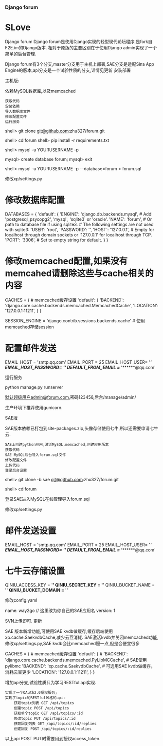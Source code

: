### Django forum
# SLove
Django forum
Django forum是使用Django实现的轻型现代论坛程序,是fork自F2E.im的Django版本.
相对于原版的主要区别在于使用Django admin实现了一个简单的后台管理.

Django forum有3个分支,master分支用于主机上部署,SAE分支是适配Sina App Engine的版本,api分支是一个试验性质的分支,详情见更新
安装部署

主机版:

依赖MySQL数据库,以及memcached

    获取代码
    安装依赖
    导入数据库文件
    修改配置文件
    运行服务

shell> git clone git@github.com:zhu327/forum.git

shell> cd forum
shell> pip install -r requirements.txt

shell> mysql -u YOURUSERNAME -p

mysql> create database forum;
mysql> exit

shell> mysql -u YOURUSERNAME -p --database=forum < forum.sql

修改xp/settings.py

# 修改数据库配置
DATABASES = {
    'default': {
        'ENGINE': 'django.db.backends.mysql', # Add 'postgresql_psycopg2', 'mysql', 'sqlite3' or 'oracle'.
        'NAME': 'forum',                      # Or path to database file if using sqlite3.
        # The following settings are not used with sqlite3:
        'USER': 'root',
        'PASSWORD': '',
        'HOST': '127.0.0.1',                      # Empty for localhost through domain sockets or '127.0.0.1' for localhost through TCP.
        'PORT': '3306',                      # Set to empty string for default.
    }
}

# 修改memcached配置,如果没有memcahed请删除这些与cache相关的内容
CACHES = { # memcached缓存设置
    'default': {
        'BACKEND': 'django.core.cache.backends.memcached.MemcachedCache',
        'LOCATION': '127.0.0.1:11211',
    }
}

SESSION_ENGINE = 'django.contrib.sessions.backends.cache' # 使用memcached存储session

# 配置邮件发送
EMAIL_HOST = 'smtp.qq.com'
EMAIL_PORT = 25
EMAIL_HOST_USER= '*********'
EMAIL_HOST_PASSWORD= '******'
DEFAULT_FROM_EMAIL = '*********@qq.com'

运行服务

python manage.py runserver

默认超级用户admin@forum.com,密码123456,后台/manage/admin/

生产环境下推荐使用gunicorn.

SAE版

SAE版本依赖已打包到site-packages.zip,头像存储使用七牛,所以还需要申请七牛云.

    SAE上创建python应用,激活MySQL,memcached,创建应用版本
    获取代码
    SAE MySQL后台导入forum.sql文件
    修改配置文件
    上传代码
    登录后台设置

shell> git clone -b sae git@github.com:zhu327/forum.git

shell> cd forum

登录SAE进入MySQL在线管理导入forum.sql

修改xp/settings.py

# 邮件发送设置
EMAIL_HOST = 'smtp.qq.com'
EMAIL_PORT = 25
EMAIL_HOST_USER= '*********'
EMAIL_HOST_PASSWORD= '******'
DEFAULT_FROM_EMAIL = '*********@qq.com'

# 七牛云存储设置
QINIU_ACCESS_KEY = '******'
QINIU_SECRET_KEY = '******'
QINIU_BUCKET_NAME = '******'
QINIU_BUCKET_DOMAIN = '******'

修改config.yaml

name: way2go // 这里改为你自己的SAE应用名
version: 1

SVN上传即可.
更新

SAE 版本新增功能,可使用SAE kvdb做缓存,缓存后端使用xp.cache.SaekvdbCache,减少云豆消耗.
SAE激活kvdb并关闭memcached功能,修改xp/settings.py,SAE kvdb会比memcached慢一点,但是会便宜很多

CACHES = { # memcached缓存设置
    'default': {
        # 'BACKEND': 'django.core.cache.backends.memcached.PyLibMCCache', # SAE使用pylibmc
        'BACKEND': 'xp.cache.SaekvdbCache', # 可选用SAE kvdb做缓存，消耗云豆更少
        'LOCATION': '127.0.0.1:11211',
    }
}

增加api分支,试验性质只为学习RESTful api实现.

    实现了一个OAuth2.0授权服务;
    实现了topic的RESTful风格的api:
        获取topic列表 GET /api/topics
        创建topic POST /api/topics
        获取单个topic GET /api/topics/:id
        修改topic PUT /api/topics/:id
        获取回复列表 GET /api/topics/:id/replies
        创建回复 POST /api/topics/:id/replies

以上api POST PUT时需要用到授权access_token.
